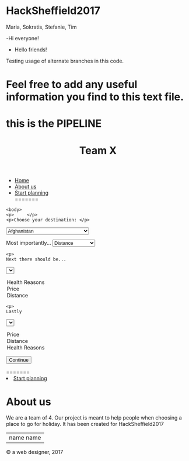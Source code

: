 # HackSheffield2017
Maria, Sokratis, Stefanie, Tim

-Hi everyone!
- Hello friends!

Testing usage of alternate branches in this code.

Feel free to add any useful information you find to this text file.
=======

this is the PIPELINE
=======



<!DOCTYPE html>
<html lang="en">

<head>
  <meta charset="utf-8">
  <title>Team FlyHigh</title>
  <link rel="stylesheet" href="./css/reset.css">
  <link rel="stylesheet" href="./css/teamx.css">
</head>

<body id="aboutus">

<div id="wrapper">

<header>
  <h1>Team X</h1>
  <link href="reset.css" rel="stylesheet">
  <link href="forhs3.css" rel="stylesheet">
</header>

<nav>
  <ul>
    <li><a href="forhs31.html">Home</a></li>
    <li><a href="abouths3.html">About us</a></li>
	<li><a href="forhs3.html">Start planning</a></li>
=======
  </ul>
</nav>
	
	<body>
	<p>     </p>
    <p>Choose your destination: </p>
<p>	
  <select name='Choose your destination:'>

   <option value='afghanistan'>Afghanistan</option>

   <option value='albania'>Albania</option>

   <option value='algeria'>Algeria</option>

   <option value='andorra'>Andorra</option>

   <option value='angola'>Angola</option>

   <option value='antigua and barbuda'>Antigua And Barbuda</option>

   <option value='argentina'>Argentina</option>

   <option value='armenia'>Armenia</option>

   <option value='australia'>Australia</option>

   <option value='austria'>Austria</option>

   <option value='azerbaijan'>Azerbaijan</option>

   <option value='bahamas'>Bahamas</option>

   <option value='bahrain'>Bahrain</option>

   <option value='bangladesh'>Bangladesh</option>

   <option value='barbados'>Barbados</option>

 <option value='belarus'>Belarus</option>

 <option value='belgium'>Belgium</option>

 <option value='belize'>Belize</option>

 <option value='benin'>Benin</option>

 <option value='bhutan'>Bhutan</option>

 <option value='bolivia'>Bolivia</option>

 <option value='bosnia and herzegovina'>Bosnia And Herzegovina</option>

 <option value='botswana'>Botswana</option>

 <option value='brazil'>Brazil</option>

 <option value='brunei darussalam'>Brunei Darussalam</option>

 <option value='bulgaria'>Bulgaria</option>

 <option value='burkina faso'>Burkina Faso</option>

 <option value='burundi'>Burundi</option>

 <option value='cambodia'>Cambodia</option>

 <option value='cameroon'>Cameroon</option>

 <option value='canada'>Canada</option>

 <option value='cabo verde'>Cabo Verde</option>

 <option value='central african republic'>Central African Republic</option>

 <option value='chad'>Chad</option>

 <option value='chile'>Chile</option>

 <option value='china'>China</option>

 <option value='colombia'>Colombia</option>

 <option value='comoros'>Comoros</option>

 <option value='congo'>Congo</option>

 <option value='costa rica'>Costa Rica</option>

 <option value='croatia'>Croatia</option>

 <option value='cuba'>Cuba</option>

 <option value='cyprus'>Cyprus</option>

 <option value='czech republic'>Czech Republic</option>

 <option value='denmark'>Denmark</option>

 <option value='djibouti'>Djibouti</option>

 <option value='dominica'>Dominica</option>

 <option value='dominican republic'>Dominican Republic</option>

 <option value='east timor'>East Timor</option>

 <option value='ecuador'>Ecuador</option>

 <option value='egypt'>Egypt</option>

 <option value='el salvador'>El Salvador</option>

 <option value='equatorial guinea'>Equatorial Guinea</option>

 <option value='eritrea'>Eritrea</option>

 <option value='estonia'>Estonia</option>

 <option value='ethiopia'>Ethiopia</option>

 <option value='fiji'>Fiji</option>

 <option value='finland'>Finland</option>

 <option value='france'>France</option>

 <option value='gabon'>Gabon</option>

 <option value='gambia'>Gambia</option>

 <option value='georgia'>Georgia</option>

 <option value='germany'>Germany</option>

 <option value='ghana'>Ghana</option>

 <option value='greece'>Greece</option>

 <option value='grenada'>Grenada</option>

 <option value='guatemala'>Guatemala</option>

 <option value='guinea'>Guinea</option>

 <option value='guinea-bissau'>Guinea-Bissau</option>

 <option value='guyana'>Guyana</option>

 <option value='haiti'>Haiti</option>

 <option value='honduras'>Honduras</option>

 <option value='hungary'>Hungary</option>

 <option value='iceland'>Iceland</option>
 <option value='india'>India</option>

 <option value='indonesia'>Indonesia</option>

 <option value='iran'>Iran</option>

 <option value='iraq'>Iraq</option>

 <option value='ireland'>Ireland</option>

 <option value='israel'>Israel</option>

 <option value='italy'>Italy</option>

 <option value='ivory coast'>Ivory Coast</option>

 <option value='jamaica'>Jamaica</option>

 <option value='japan'>Japan</option>

 <option value='jordan'>Jordan</option>

 <option value='kazakhstan'>Kazakhstan</option>
 <option value='kenya'>Kenya</option>

 <option value='kiribati'>Kiribati</option>

 <option value='north korea'>North Korea</option>

 <option value='south korea'>South Korea</option>

 <option value='kosovo'>Kosovo</option>
 <option value='kuwait'>Kuwait</option>

 <option value='kyrgyzstan'>Kyrgyzstan</option>

 <option value='laos'>Laos</option>

 <option value='latvia'>Latvia</option>

 <option value='lebanon'>Lebanon</option>

 <option value='lesotho'>Lesotho</option>

 <option value='liberia'>Liberia</option>

 <option value='libya'>Libya</option>

 <option value='liechtenstein'>Liechtenstein</option>

 <option value='lithuania'>Lithuania</option>

 <option value='luxembourg'>Luxembourg</option>

 <option value='macedonia'>Macedonia</option>

 <option value='madagascar'>Madagascar</option>

 <option value='malawi'>Malawi</option>

 <option value='malaysia'>Malaysia</option>

 <option value='maldives'>Maldives</option>

 <option value='mali'>Mali</option>

 <option value='malta'>Malta</option>

 <option value='marshall islands'>Marshall Islands</option>

 <option value='mauritania'>Mauritania</option>

 <option value='mauritius'>Mauritius</option>

 <option value='mexico'>Mexico</option>

 <option value='micronesia'>Micronesia</option>

 <option value='moldova'>Moldova</option>

 <option value='monaco'>Monaco</option>

 <option value='mongolia'>Mongolia</option>

 <option value='montenegro'>Montenegro</option>

 <option value='morocco'>Morocco</option>

 <option value='mozambique'>Mozambique</option>

 <option value='myanmar'>Myanmar</option>

 <option value='namibia'>Namibia</option>

 <option value='nauru'>Nauru</option>

 <option value='nepal'>Nepal</option>

 <option value='netherlands'>Netherlands</option>

 <option value='new zealand'>New Zealand</option>

 <option value='nicaragua'>Nicaragua</option>

 <option value='niger'>Niger</option>

 <option value='nigeria'>Nigeria</option>

 <option value='norway'>Norway</option>

 <option value='oman'>Oman</option>

 <option value='pakistan'>Pakistan</option>

 <option value='palau'>Palau</option>

 <option value='panama'>Panama</option>

 <option value='papua new guinea'>Papua New Guinea</option>

 <option value='paraguay'>Paraguay</option>

 <option value='peru'>Peru</option>

 <option value='philippines'>Philippines</option>

 <option value='poland'>Poland</option>

 <option value='portugal'>Portugal</option>

 <option value='qatar'>Qatar</option>

 <option value='romania'>Romania</option>

 <option value='russian federation'>Russian Federation</option>

 <option value='rwanda'>Rwanda</option>

 <option value='st lucia'>St Lucia</option>

 <option value='saint vincent and the grenadines'>Saint Vincent And The Grenadines</option>

 <option value='samoa'>Samoa</option>

 <option value='san marino'>San Marino</option>

 <option value='saudi arabia'>Saudi Arabia</option>

 <option value='senegal'>Senegal</option>

 <option value='serbia'>Serbia</option>

 <option value='seychelles'>Seychelles</option>

 <option value='sierra leone'>Sierra Leone</option>

 <option value='singapore'>Singapore</option>

 <option value='slovakia'>Slovakia</option>

 <option value='slovenia'>Slovenia</option>

 <option value='solomon islands'>Solomon Islands</option>

 <option value='somalia'>Somalia</option>

 <option value='south africa'>South Africa</option>

 <option value='south sudan'>South Sudan</option>

 <option value='spain'>Spain</option>

 <option value='sri lanka'>Sri Lanka</option>

 <option value='sudan'>Sudan</option>

 <option value='suriname'>Suriname</option>

 <option value='swaziland'>Swaziland</option>

 <option value='sweden'>Sweden</option>

 <option value='switzerland'>Switzerland</option>

 <option value='syria'>Syria</option>

 <option value='taiwan'>Taiwan</option>

 <option value='tajikistan'>Tajikistan</option>

 <option value='tanzania'>Tanzania</option>

 <option value='thailand'>Thailand</option>

 <option value='togo'>Togo</option>

 <option value='tonga'>Tonga</option>

 <option value='trinidad and tobago'>Trinidad And Tobago</option>

 <option value='tunisia'>Tunisia</option>

 <option value='turkey'>Turkey</option>

 <option value='turkmenistan'>Turkmenistan</option>

 <option value='tuvalu'>Tuvalu</option>

 <option value='uganda'>Uganda</option>

 <option value='ukraine'>Ukraine</option>

 <option value='united arab emirates'>United Arab Emirates</option>

 <option value='united kingdom'>United Kingdom</option>

 <option value='united states'>United States</option>

 <option value='uruguay'>Uruguay</option>

 <option value='uzbekistan'>Uzbekistan</option>

 <option value='vanuatu'>Vanuatu</option>

 <option value='vatican city'>Vatican City</option>

 <option value='venezuela'>Venezuela</option>

 <option value='vietnam'>Vietnam</option>
 <option value='yemen'>Yemen</option>

 <option value='zambia'>Zambia</option>

 <option value='zimbabwe'>Zimbabwe</option>

</select>	
	</p>
	<p>      </p>
	<p>
	Most importantly... 
<select> name="Number 1"
  <option value="distance">Distance</option>
  <option value="price">Price</option>
  <option value="health">Health Reasons</option>
</select>   
    </p>
	
	<p>
	Next there should be... 
<select> name="Number 2"
  <option value="health">Health Reasons</option>
  <option value="price">Price</option>
  <option value="distance">Distance</option>
</select>
   
    <p>  
	Lastly  
<select> name="Number 3"
  <option value="price">Price</option>
  <option value="distance">Distance</option>
  <option value="health">Health Reasons</option>
</select>   
    </p>
 

<form method="get" action="/page2">
    <button type="submit">Continue</button>
</form>

</body>

</html> 
=======
    <li><a href="forhs3.html">Start planning</a></li>
  </ul>
</nav>

<main>

  <h1>About us</h1>
  <p>We are a team of 4. Our project is meant to help people when choosing a place to go for holiday. It has been created for HackSheffield2017 </p>
  <table id="aboutustable">
    <tr>
	<td>name name</td>
	</tr>
  </table>
  
</main>

<footer> 
   <p>&copy; a web designer, 2017</p>
</footer>

</div> <!-- wrapper -->

</body>

</html>
